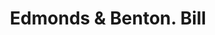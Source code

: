 ---
doi: 10.7916/D8TH9ZQ2
date_other: '1870'
date_other_textual: 1870-1879
form: printed ephemera
genre:
- Invoices
name:
- Edmonds & Benton
object_in_context_url: https://biggert.cul.columbia.edu/items/view/ave_biggert_00980
subject_hierarchical_geographic:
- New York, New York, United States
subject_name:
- Edmonds & Benton
title: Edmonds & Benton. Bill
sort_title: Edmonds & Benton. Bill
call_number: ave_biggert_00980
coordinates:
- 40.71277777777778,-74.00583333333333
pid: ave_biggert_00980
identifiers: ave_biggert_00980
canvas_id: ldpd:396248
permalink: "/items/ave_biggert_00980/"
layout: iiif-image-page
---